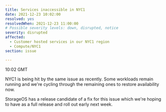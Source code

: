 ```yaml
---
title: Services inaccessible in NYC1
date: 2021-12-23 10:02:00
resolved: yes
resolvedWhen: 2021-12-23 11:00:00
# Possible severity levels: down, disrupted, notice
severity: disrupted
affected:
  - Customer hosted services in our NYC1 region
  - Compute/NYC1
section: issue

---
```


10:02 GMT

NYC1 is being hit by the same issue as recently. Some workloads remain running and we're cycling through the remaining ones to restore availability now.

StorageOS has a release candidate of a fix for this issue which we're hoping to have as a full release and roll out early next week.